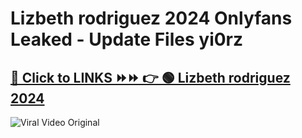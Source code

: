 
 # Lizbeth rodriguez 2024 Onlyfans Leaked - Update Files yi0rz

## <h2><a href="https://clipsfans.com/Lizbeth_rodriguez_2024&ref=git">🔗 Click to LINKS ⏩⏩ 👉 🟢 Lizbeth rodriguez 2024 </a></h2>

<a href="https://clipsfans.com/Lizbeth_rodriguez_2024&ref=git" rel="nofollow" data-target="animated-image.originalLink"><img src="https://i.ibb.co.com/xMMVF88/686577567.gif" alt="Viral Video Original" style="max-width: 100%; display: inline-block;" data-target="animated-image.originalImage"></a>

